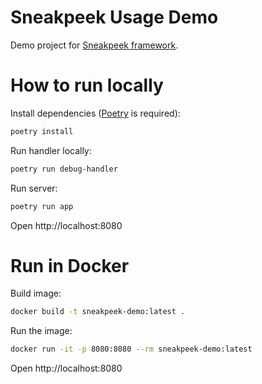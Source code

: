 # Sneakpeek Usage Demo

Demo project for [Sneakpeek framework](https://github.com/flulemon/sneakpeek).

# How to run locally

Install dependencies ([Poetry](https://python-poetry.org/) is required):

```bash
poetry install
```

Run handler locally:

```bash
poetry run debug-handler
```

Run server:

```bash
poetry run app
```

Open http://localhost:8080

# Run in Docker

Build image:

```bash
docker build -t sneakpeek-demo:latest .
```

Run the image:

```bash
docker run -it -p 8080:8080 --rm sneakpeek-demo:latest
```

Open http://localhost:8080
